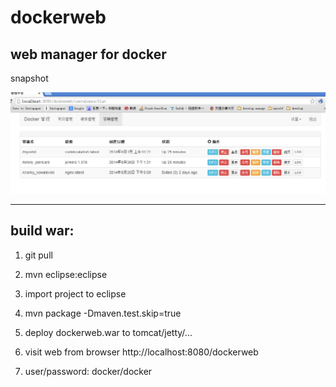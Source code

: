 dockerweb
=========

web manager for docker
----------------------

snapshot

<img src="./snapshot.png" />

-----------------------------------------

build war:
-----------

1. git pull

2. mvn eclipse:eclipse

3. import project to eclipse

4. mvn package -Dmaven.test.skip=true

5. deploy dockerweb.war to tomcat/jetty/...

6. visit web from browser http://localhost:8080/dockerweb

7. user/password:  docker/docker



